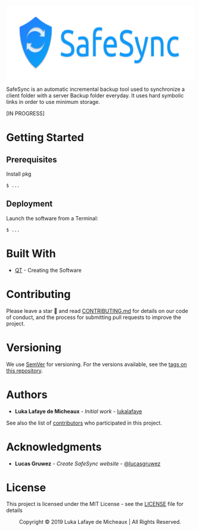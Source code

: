 <div align="center"><img src="img/logo.svg" alt="Logo" height="200"></div>

SafeSync is an automatic incremental backup tool used to synchronize a client folder with a server Backup folder everyday. It uses hard symbolic links in order to use minimum storage.

[IN PROGRESS]

# Getting Started

## Prerequisites

Install pkg

```
$ ...
```

## Deployment

Launch the software from a Terminal:

```
$ ...
```

# Built With

* [QT](https://www.qt.io/) - Creating the Software

# Contributing

Please leave a star 🌟 and read [CONTRIBUTING.md](CONTRIBUTING.md) for details on our code of conduct, and the process for submitting pull requests to improve the project.

# Versioning

We use [SemVer](http://semver.org/) for versioning. For the versions available, see the [tags on this repository](https://github.com/lukalafaye/SafeSync/tags). 

# Authors

* **Luka Lafaye de Micheaux** - *Initial work* - [lukalafaye](https://github.com/lukalafaye)

See also the list of [contributors](https://github.com/lukalafaye/SafeSync/contributors) who participated in this project.

# Acknowledgments

* **Lucas Gruwez** - *Create SafeSync website* - [@lucasgruwez](https://github.com/lucasgruwez)

# License

This project is licensed under the MIT License - see the [LICENSE](LICENSE) file for details

<p align="center">Copyright © 2019 Luka Lafaye de Micheaux | All Rights Reserved.</p>
